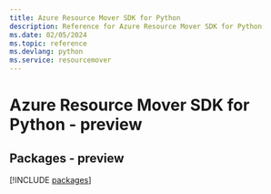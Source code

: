 ```yaml
---
title: Azure Resource Mover SDK for Python
description: Reference for Azure Resource Mover SDK for Python
ms.date: 02/05/2024
ms.topic: reference
ms.devlang: python
ms.service: resourcemover
---
```

# Azure Resource Mover SDK for Python - preview
## Packages - preview
[!INCLUDE [packages](resource-mover-index.md)]